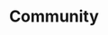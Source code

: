 ---
title: "Community"
htmlTitle: "BTF/<em>Community</em>"
description: "From successful entrepreneurs to VCs to the brightest UC Berkeley students, the Build The Future community goes beyond a network of people but is one that pushes each other to do more and build a better version of yourself."
layout: community
dark: true
---
